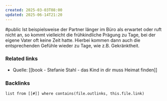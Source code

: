 ```yaml
---
created: 2025-03-03T08:00
updated: 2025-06-14T21:20
---
```

#public
Ist beispielsweise der Partner länger im Büro als erwartet oder ruft nicht an, so kommt vielleicht die frühkindliche Prägung zu Tage, bei der eigene Vater oft keine Zeit hatte. Hierbei kommen dann auch die entsprechenden Gefühle wieder zu Tage, wie z.B. Gekränktheit.

### Related links
- Quelle: [[book - Stefanie Stahl - das Kind in dir muss Heimat finden]]

### Backlinks
```dataview 
list from [[#]] where contains(file.outlinks, this.file.link)
```

